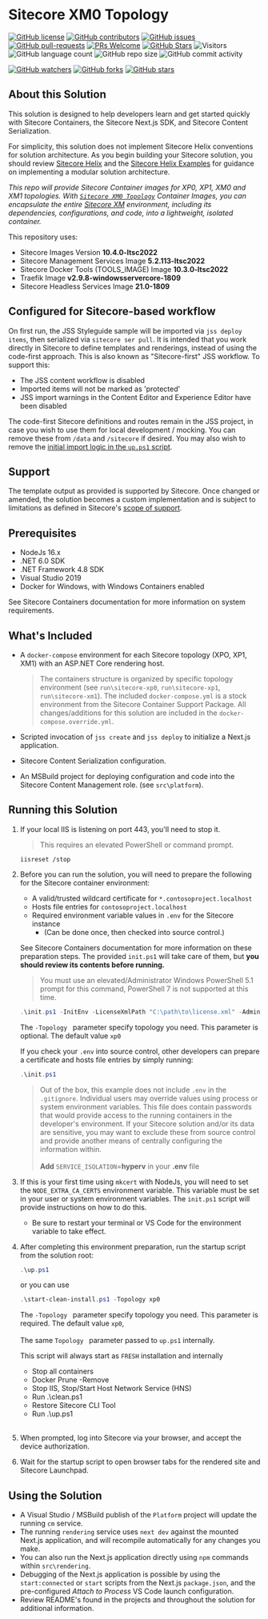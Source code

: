 # Sitecore XM0 Topology
[![GitHub license](https://img.shields.io/github/license/amitkumar-ak/Sitecore-XM0-Topology.svg?style=for-the-badge)](https://github.com/amitkumar-ak/Sitecore-XM0-Topology/blob/master/LICENSE)
[![GitHub contributors](https://img.shields.io/github/contributors/amitkumar-ak/Sitecore-XM0-Topology.svg?style=for-the-badge)](https://GitHub.com/amitkumar-ak/Sitecore-XM0-Topology/graphs/contributors/)
[![GitHub issues](https://img.shields.io/github/issues/amitkumar-ak/Sitecore-XM0-Topology.svg?style=for-the-badge)](https://GitHub.com/amitkumar-ak/Sitecore-XM0-Topology/issues/)
[![GitHub pull-requests](https://img.shields.io/github/issues-pr/amitkumar-ak/Sitecore-XM0-Topology.svg?style=for-the-badge)](https://GitHub.com/amitkumar-ak/Sitecore-XM0-Topology/pulls/)
[![PRs Welcome](https://img.shields.io/badge/PRs-welcome-brightgreen.svg?style=for-the-badge)](http://makeapullrequest.com)
[![GitHub Stars](https://img.shields.io/github/stars/amitkumar-ak/Sitecore-XM0-Topology?label=GitHub%20Stars&style=for-the-badge)](https://github.com/amitkumar-ak/Sitecore-XM0-Topology/stargazers)
![Visitors](https://api.visitorbadge.io/api/visitors?path=https%3A%2F%2Fgithub.com%2FAmitKumar-AK%2FSitecore-XM0-Topology&label=Visitors&countColor=%23263759&style=for-the-badge)
![GitHub language count](https://img.shields.io/github/languages/count/amitkumar-ak/Sitecore-XM0-Topology.svg?style=for-the-badge)
![GitHub repo size](https://img.shields.io/github/repo-size/amitkumar-ak/Sitecore-XM0-Topology.svg?style=for-the-badge)
![GitHub commit activity](https://img.shields.io/github/commit-activity/y/amitkumar-ak/Sitecore-XM0-Topology?style=for-the-badge)

[![GitHub watchers](https://img.shields.io/github/watchers/amitkumar-ak/Sitecore-XM0-Topology.svg?style=social&label=Watch&maxAge=2592000)](https://GitHub.com/amitkumar-ak/Sitecore-XM0-Topology/watchers/)
[![GitHub forks](https://img.shields.io/github/forks/amitkumar-ak/Sitecore-XM0-Topology.svg?style=social&label=Fork&maxAge=2592000)](https://GitHub.com/amitkumar-ak/Sitecore-XM0-Topology/network/)
[![GitHub stars](https://img.shields.io/github/stars/amitkumar-ak/Sitecore-XM0-Topology.svg?style=social&label=Star&maxAge=2592000)](https://GitHub.com/amitkumar-ak/Sitecore-XM0-Topology/stargazers/)
## About this Solution
This solution is designed to help developers learn and get started quickly
with Sitecore Containers, the Sitecore Next.js SDK, and Sitecore
Content Serialization.

For simplicity, this solution does not implement Sitecore Helix conventions for
solution architecture. As you begin building your Sitecore solution,
you should review [Sitecore Helix](https://helix.sitecore.net/) and the
[Sitecore Helix Examples](https://sitecore.github.io/Helix.Examples/) for guidance
on implementing a modular solution architecture.

*This repo will provide Sitecore Container images for XP0, XP1, XM0 and XM1 topologies. With [`Sitecore XM0 Topology`](https://doc.sitecore.com/xp/en/developers/103/sitecore-experience-manager/sitecore-configurations-and-topology-for-azure.html#xm-single) Container Images, you can encapsulate the entire [Sitecore XM](https://doc.sitecore.com/xp/en/users/latest/sitecore-experience-platform/experience-manager.html) environment, including its dependencies, configurations, and code, into a lightweight, isolated container.*

This repository uses:

* Sitecore Images Version <strong>10.4.0-ltsc2022</strong>
* Sitecore Management Services Image <strong>5.2.113-ltsc2022</strong>
* Sitecore Docker Tools (TOOLS_IMAGE) Image <strong>10.3.0-ltsc2022</strong>
* Traefik Image <strong>v2.9.8-windowsservercore-1809</strong>
* Sitecore Headless Services Image <strong>21.0-1809</strong>

## Configured for Sitecore-based workflow
On first run, the JSS Styleguide sample will be imported via `jss deploy items`, then serialized via `sitecore ser pull`. It is intended that you work directly in Sitecore to define templates and renderings, instead of using the code-first approach. This is also known as "Sitecore-first" JSS workflow. To support this:

* The JSS content workflow is disabled
* Imported items will not be marked as 'protected'
* JSS import warnings in the Content Editor and Experience Editor have been disabled

The code-first Sitecore definitions and routes remain in the JSS project, in case you wish to use them for local development / mocking. You can remove these from `/data` and `/sitecore` if desired. You may also wish to remove the [initial import logic in the `up.ps1` script](./up.ps1#L44).


## Support
The template output as provided is supported by Sitecore. Once changed or amended,
the solution becomes a custom implementation and is subject to limitations as
defined in Sitecore's [scope of support](https://kb.sitecore.net/articles/463549#ScopeOfSupport).

## Prerequisites
* NodeJs 16.x
* .NET 6.0 SDK
* .NET Framework 4.8 SDK
* Visual Studio 2019
* Docker for Windows, with Windows Containers enabled

See Sitecore Containers documentation for more information on system requirements.

## What's Included
* A `docker-compose` environment for each Sitecore topology (XPO, XP1, XM1)
  with an ASP.NET Core rendering host.
  > The containers structure is organized by specific topology environment (see `run\sitecore-xp0`, `run\sitecore-xp1`, `run\sitecore-xm1`).
  > The included `docker-compose.yml` is a stock environment from the Sitecore
  > Container Support Package. All changes/additions for this solution are included
  > in the `docker-compose.override.yml`.

* Scripted invocation of `jss create` and `jss deploy` to initialize a
  Next.js application.
* Sitecore Content Serialization configuration.
* An MSBuild project for deploying configuration and code into
  the Sitecore Content Management role. (see `src\platform`).

## Running this Solution
1. If your local IIS is listening on port 443, you'll need to stop it.
   > This requires an elevated PowerShell or command prompt.
   ```
   iisreset /stop
   ```

1. Before you can run the solution, you will need to prepare the following
   for the Sitecore container environment:
   * A valid/trusted wildcard certificate for `*.contosoproject.localhost`
   * Hosts file entries for `contosoproject.localhost`
   * Required environment variable values in `.env` for the Sitecore instance
     * (Can be done once, then checked into source control.)

   See Sitecore Containers documentation for more information on these
   preparation steps. The provided `init.ps1` will take care of them,
   but **you should review its contents before running.**

   > You must use an elevated/Administrator Windows PowerShell 5.1 prompt for
   > this command, PowerShell 7 is not supported at this time.

    ```ps1
    .\init.ps1 -InitEnv -LicenseXmlPath "C:\path\to\license.xml" -AdminPassword "DesiredAdminPassword" -Topology xp0
    ```
    The ```-Topology ``` parameter specify topology you need. This parameter is optional. The default value ```xp0```

    If you check your `.env` into source control, other developers
    can prepare a certificate and hosts file entries by simply running:

    ```ps1
    .\init.ps1
    ```

    > Out of the box, this example does not include `.env` in the `.gitignore`.
    > Individual users may override values using process or system environment variables.
    > This file does contain passwords that would provide access to the running containers
    > in the developer's environment. If your Sitecore solution and/or its data are sensitive,
    > you may want to exclude these from source control and provide another
    > means of centrally configuring the information within. 
    > <br/><br/> **Add** `SERVICE_ISOLATION`=**hyperv** in your **.env** file

1. If this is your first time using `mkcert` with NodeJs, you will
   need to set the `NODE_EXTRA_CA_CERTS` environment variable. This variable
   must be set in your user or system environment variables. The `init.ps1`
   script will provide instructions on how to do this.
    * Be sure to restart your terminal or VS Code for the environment variable
      to take effect.

1. After completing this environment preparation, run the startup script
   from the solution root:
    ```ps1
    .\up.ps1
    ```
     or you can use
    ```ps1
    .\start-clean-install.ps1 -Topology xp0
    ```
    The ```-Topology ``` parameter specify topology you need. This parameter is required. The default value ```xp0```, <br/><br/>The same ```Topology ``` parameter passed to `up.ps1` internally. 

    This script will always start as `FRESH` installation and internally
     * Stop all containers
     * Docker Prune -Remove 
     * Stop IIS, Stop/Start Host Network Service (HNS) 
     * Run .\clean.ps1 
     * Restore Sitecore CLI Tool 
     * Run .\up.ps1 <br/><br/>


1. When prompted, log into Sitecore via your browser, and
   accept the device authorization.

1. Wait for the startup script to open browser tabs for the rendered site
   and Sitecore Launchpad.

## Using the Solution
* A Visual Studio / MSBuild publish of the `Platform` project will update the running `cm` service.
* The running `rendering` service uses `next dev` against the mounted Next.js application, and will recompile automatically for any changes you make.
* You can also run the Next.js application directly using `npm` commands within `src\rendering`.
* Debugging of the Next.js application is possible by using the `start:connected` or `start` scripts from the Next.js `package.json`, and the pre-configured *Attach to Process* VS Code launch configuration.
* Review README's found in the projects and throughout the solution for additional information.
